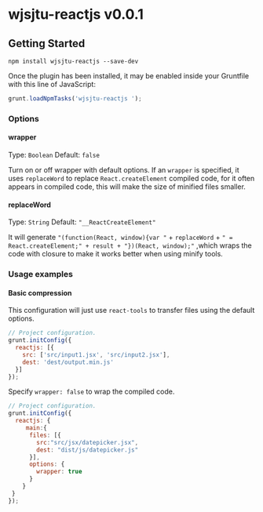 # wjsjtu-reactjs  v0.0.1 
## Getting Started
```shell
npm install wjsjtu-reactjs --save-dev
```

Once the plugin has been installed, it may be enabled inside your Gruntfile with this line of JavaScript:

```js
grunt.loadNpmTasks('wjsjtu-reactjs ');
```

### Options

#### wrapper
Type: `Boolean` 
Default: `false`

Turn on or off wrapper with default options. If an `wrapper` is specified, it uses `replaceWord` to replace `React.createElement` compiled code, for it often appears in compiled code, this will make the size of minified files smaller.

#### replaceWord
Type: `String`
Default: `"__ReactCreateElement"`

It will generate `"(function(React, window){var "` + `replaceWord` + `" = React.createElement;" + result + "})(React, window);"` ,which wraps the code with closure to make it works better when using minify tools.

### Usage examples

#### Basic compression

This configuration will just use `react-tools` to transfer files using the default options.

```js
// Project configuration.
grunt.initConfig({
  reactjs: [{
    src: ['src/input1.jsx', 'src/input2.jsx'],
    dest: 'dest/output.min.js'
  }]
});
```


Specify `wrapper: false` to wrap the compiled code.

```js
// Project configuration.
grunt.initConfig({
  reactjs: {
     main:{
      files: [{
        src:"src/jsx/datepicker.jsx",
        dest: "dist/js/datepicker.js"
      }],
      options: {
        wrapper: true
      }
    }
 }
});
```
